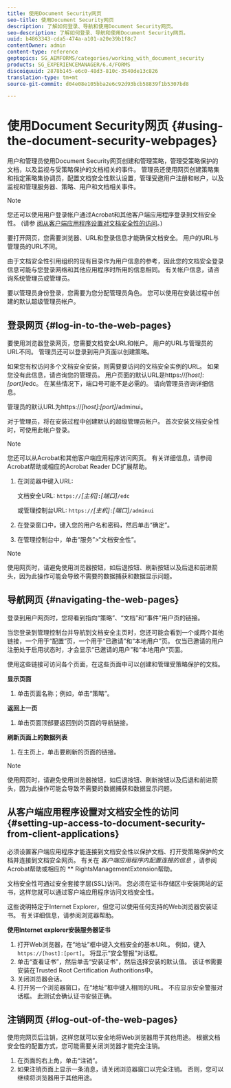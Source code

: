 ```yaml
---
title: 使用Document Security网页
seo-title: 使用Document Security网页
description: 了解如何登录、导航和使用Document Security网页。
seo-description: 了解如何登录、导航和使用Document Security网页。
uuid: b4863343-cda5-474a-a101-a20e39b1f8c7
contentOwner: admin
content-type: reference
geptopics: SG_AEMFORMS/categories/working_with_document_security
products: SG_EXPERIENCEMANAGER/6.4/FORMS
discoiquuid: 2878b145-e6c0-48d3-810c-3540de13c826
translation-type: tm+mt
source-git-commit: d04e08e105bba2e6c92d93bcb58839f1b5307bd8

---
```



# 使用Document Security网页 {#using-the-document-security-webpages}

用户和管理员使用Document Security网页创建和管理策略，管理受策略保护的文档，以及监视与受策略保护的文档相关的事件。 管理员还使用网页创建策略集和指定策略集协调员，配置文档安全性默认设置，管理受邀用户注册和帐户，以及监视和管理服务器、策略、用户和文档相关事件。

>[!NOTE]
>
>您还可以使用用户登录帐户通过Acrobat和其他客户端应用程序登录到文档安全性。 (请参 [阅从客户端应用程序设置对文档安全性的访问](using-document-security-web-pages.md#setting-up-access-to-document-security-from-client-applications)。)

要打开网页，您需要浏览器、URL和登录信息才能确保文档安全。 用户的URL与管理员的URL不同。

由于文档安全性引用组织的现有目录作为用户信息的参考，因此您的文档安全登录信息可能与您登录网络和其他应用程序时所用的信息相同。 有关帐户信息，请咨询系统管理员或管理员。

要以管理员身份登录，您需要为您分配管理员角色。 您可以使用在安装过程中创建的默认超级管理员帐户。

## 登录网页 {#log-in-to-the-web-pages}

要使用浏览器登录网页，您需要文档安全URL和帐户。 用户的URL与管理员的URL不同。 管理员还可以登录到用户页面以创建策略。

如果您有权访问多个文档安全安装，则需要要访问的文档安全实例的URL。 如果您没有此信息，请咨询您的管理员。 用户页面的默认URL是https://*[host]*:*[port]*/edc。 在某些情况下，端口号可能不是必需的。 请向管理员咨询详细信息。

管理员的默认URL为https://*[host]*:*[port]*/adminui。

对于管理员，将在安装过程中创建默认的超级管理员帐户。 首次安装文档安全性时，可使用此帐户登录。

>[!NOTE]
>
>您还可以从Acrobat和其他客户端应用程序访问网页。 有关详细信息，请参阅Acrobat帮助或相应的Acrobat Reader DC扩展帮助。

1. 在浏览器中键入URL:

   文档安全URL: `https://`*[主机&#x200B;]*`:`*[端口]*`/edc`

   或管理控制台URL: `https://`*[主机&#x200B;]*`:`*[端口]*`/adminui`

1. 在登录窗口中，键入您的用户名和密码，然后单击“确定”。
1. 在管理控制台中，单击“服务”>“文档安全性”。

>[!NOTE]
>
>使用网页时，请避免使用浏览器按钮，如后退按钮、刷新按钮以及后退和前进箭头，因为此操作可能会导致不需要的数据捕获和数据显示问题。

## 导航网页 {#navigating-the-web-pages}

登录到用户网页时，您将看到指向“策略”、“文档”和“事件”用户页的链接。

当您登录到管理控制台并导航到文档安全主页时，您还可能会看到一个或两个其他链接，一个用于“配置”页，一个用于“已邀请”和“本地用户”页。 仅当已邀请的用户注册处于启用状态时，才会显示“已邀请的用户”和“本地用户”页面。

使用这些链接可访问各个页面，在这些页面中可以创建和管理受策略保护的文档。

**显示页面**

1. 单击页面名称；例如，单击“策略”。

**返回上一页**

1. 单击页面顶部要返回到的页面的导航链接。

**刷新页面上的数据列表**

1. 在主页上，单击要刷新的页面的链接。

>[!NOTE]
>
>使用网页时，请避免使用浏览器按钮，如后退按钮、刷新按钮以及后退和前进箭头，因为此操作可能会导致不需要的数据捕获和数据显示问题。

## 从客户端应用程序设置对文档安全性的访问 {#setting-up-access-to-document-security-from-client-applications}

必须设置客户端应用程序才能连接到文档安全性以保护文档、打开受策略保护的文档并连接到文档安全网页。 有关在 *客户端应用程序内配置连接的信息* ，请参阅Acrobat帮助或相应的 ** RightsManagementExtension帮助。

文档安全性可通过安全套接字层(SSL)访问。 您必须在证书存储区中安装网站的证书，这样您就可以通过客户端应用程序访问文档安全性。

<!-- Fix broken link See Configuring SSL for information on SSL.-->

这些说明特定于Internet Explorer，但您可以使用任何支持的Web浏览器安装证书。 有关详细信息，请参阅浏览器帮助。

**使用Internet explorer安装服务器证书**

1. 打开Web浏览器，在“地址”框中键入文档安全的基本URL。 例如，键入 `https://[host]:[port]`。 将显示“安全警报”对话框。
1. 单击“查看证书”，然后单击“安装证书”，然后选择安装的默认值。 该证书需要安装在Trusted Root Certification Authoritions中。
1. 关闭浏览器会话。
1. 打开另一个浏览器窗口，在“地址”框中键入相同的URL。 不应显示安全警报对话框。 此测试会确认证书安装正确。

## 注销网页 {#log-out-of-the-web-pages}

使用完网页后注销，这样您就可以安全地将Web浏览器用于其他用途。 根据文档安全性的配置方式，您可能需要关闭浏览器才能完全注销。

1. 在页面的右上角，单击“注销”。
1. 如果注销页面上显示一条消息，请关闭浏览器窗口以完全注销。 否则，您可以继续将浏览器用于其他用途。

